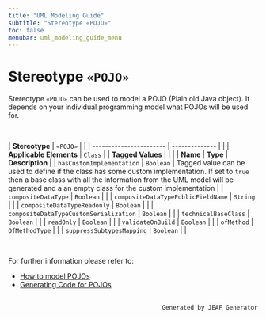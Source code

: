 ```yaml
---
title: "UML Modeling Guide"
subtitle: "Stereotype «POJO»"
toc: false
menubar: uml_modeling_guide_menu
---
```


# Stereotype `«POJO»`
Stereotype `«POJO»` can be used to model a POJO (Plain old Java object). It depends on your individual programming model what POJOs will be used for. 

<br>

| **Stereotype**          | `«POJO»` | |
| ----------------------- | -------------- | |
| **Applicable Elements** | `Class`        |
| **Tagged Values**       |                       |                                                                                                                                                                                                          |
| **Name**                | **Type**              | **Description**                                                                                                                                                                                          |
| `hasCustomImplementation`   | `Boolean` | Tagged value can be used to define if the class has some custom implementation. If set to `true` then a base class with all the information from the UML model will be generated and a an empty class for the custom implementation |
| `compositeDataType`   | `Boolean` |  |
| `compositeDataTypePublicFieldName`   | `String` |  |
| `compositeDataTypeReadonly`   | `Boolean` |  |
| `compositeDataTypeCustomSerialization`   | `Boolean` |  |
| `technicalBaseClass`   | `Boolean` |  |
| `readOnly`   | `Boolean` |  |
| `validateOnBuild`   | `Boolean` |  |
| `ofMethod`   | `OfMethodType` |  |
| `suppressSubtypesMapping`   | `Boolean` |  |

<br>

For further information please refer to:
- [How to model POJOs](/uml-modeling-guide/how-to-model-pojos)
- [Generating Code for POJOs](/developer-guide/code-for-pojos)


<br>

<div style="text-align: right"><code>Generated by JEAF Generator</code></div>

    